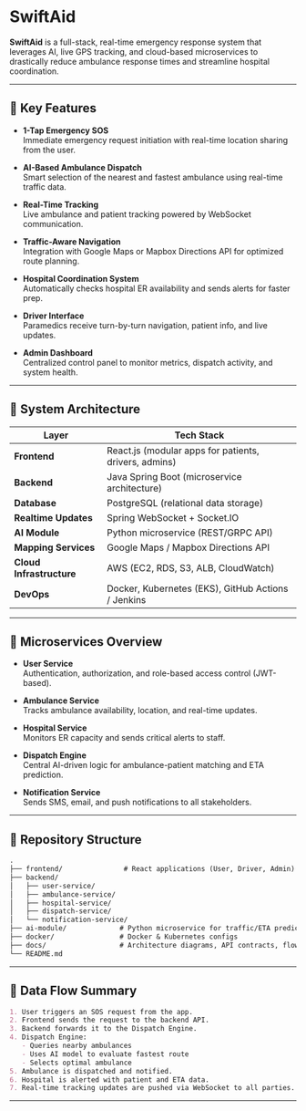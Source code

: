 # SwiftAid

**SwiftAid** is a full-stack, real-time emergency response system that leverages AI, live GPS tracking, and cloud-based microservices to drastically reduce ambulance response times and streamline hospital coordination.

---

## 🚀 Key Features

- **1-Tap Emergency SOS**  
  Immediate emergency request initiation with real-time location sharing from the user.

- **AI-Based Ambulance Dispatch**  
  Smart selection of the nearest and fastest ambulance using real-time traffic data.

- **Real-Time Tracking**  
  Live ambulance and patient tracking powered by WebSocket communication.

- **Traffic-Aware Navigation**  
  Integration with Google Maps or Mapbox Directions API for optimized route planning.

- **Hospital Coordination System**  
  Automatically checks hospital ER availability and sends alerts for faster prep.

- **Driver Interface**  
  Paramedics receive turn-by-turn navigation, patient info, and live updates.

- **Admin Dashboard**  
  Centralized control panel to monitor metrics, dispatch activity, and system health.

---

## 🧱 System Architecture

| Layer                | Tech Stack                                      |
|----------------------|--------------------------------------------------|
| **Frontend**         | React.js (modular apps for patients, drivers, admins) |
| **Backend**          | Java Spring Boot (microservice architecture)     |
| **Database**         | PostgreSQL (relational data storage)             |
| **Realtime Updates** | Spring WebSocket + Socket.IO                     |
| **AI Module**        | Python microservice (REST/GRPC API)              |
| **Mapping Services** | Google Maps / Mapbox Directions API              |
| **Cloud Infrastructure** | AWS (EC2, RDS, S3, ALB, CloudWatch)         |
| **DevOps**           | Docker, Kubernetes (EKS), GitHub Actions / Jenkins |

---

## 🔧 Microservices Overview

- **User Service**  
  Authentication, authorization, and role-based access control (JWT-based).

- **Ambulance Service**  
  Tracks ambulance availability, location, and real-time updates.

- **Hospital Service**  
  Monitors ER capacity and sends critical alerts to staff.

- **Dispatch Engine**  
  Central AI-driven logic for ambulance-patient matching and ETA prediction.

- **Notification Service**  
  Sends SMS, email, and push notifications to all stakeholders.

---

## 📂 Repository Structure

```markdown
.
├── frontend/               # React applications (User, Driver, Admin)
├── backend/
│   ├── user-service/
│   ├── ambulance-service/
│   ├── hospital-service/
│   ├── dispatch-service/
│   └── notification-service/
├── ai-module/             # Python microservice for traffic/ETA prediction
├── docker/                # Docker & Kubernetes configs
├── docs/                  # Architecture diagrams, API contracts, flowcharts
└── README.md
```
---

## 🔄 Data Flow Summary

```markdown
1. User triggers an SOS request from the app.
2. Frontend sends the request to the backend API.
3. Backend forwards it to the Dispatch Engine.
4. Dispatch Engine:
   - Queries nearby ambulances
   - Uses AI model to evaluate fastest route
   - Selects optimal ambulance
5. Ambulance is dispatched and notified.
6. Hospital is alerted with patient and ETA data.
7. Real-time tracking updates are pushed via WebSocket to all parties.
```
---

